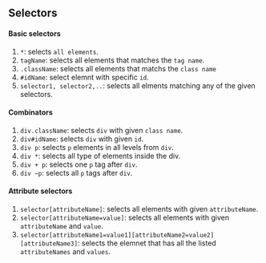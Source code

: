## Selectors
#### Basic selectors
1. `*`: selects `all elements`.
2. `tagName`: selects all elements that matches the `tag name`.
3. `.className`: selects all elements that matchs the `class name`
4. `#idName`: select elemnt with specific `id`.
5. `selector1, selector2,..`: selects all elments matching any of the given selectors.

#### Combinators
1. `div.className`: selects `div` with given `class name`.
2. `div#idName`: selects `div` with given `id`.
3. `div p`: selects `p` elements in all levels from `div`.
4. `div *`: selects all type of elements inside the div.
5. `div + p`: selects one `p` tag after `div`.
6. `div ~p`: selects all `p` tags after `div`.

#### Attribute selectors
1. `selector[attributeName]`: selects all elements with given `attributeName`.
2. `selector[attributeName=value]`: selects all elements with given `attributeName` and `value`.
3. `selector[attributeName1=value1][attributeName2=value2][attributeName3]`: selects the elemnet that has all the listed `attributeNames` and `values`.